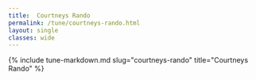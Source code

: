 ```yaml
---
title:  Courtneys Rando
permalink: /tune/courtneys-rando.html
layout: single
classes: wide
---
```

{% include tune-markdown.md slug="courtneys-rando" title="Courtneys Rando" %}

